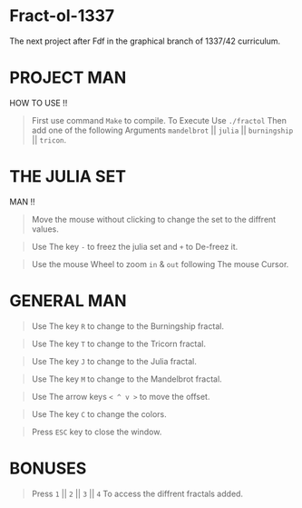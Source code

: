 # Fract-ol-1337
The next project after Fdf in the graphical branch of 1337/42 curriculum.






# PROJECT MAN 

HOW TO USE !!

> First use command ```Make``` to compile.
> To Execute Use ```./fractol``` Then add one of the following Arguments ```mandelbrot``` || ```julia``` || ```burningship``` || ```tricon```.


# THE JULIA SET

MAN !!

> Move the mouse without clicking to change the set to the diffrent values.


> Use The key ```-``` to freez the julia set and ```+``` to De-freez it.


> Use the mouse Wheel to zoom ```in``` & ```out``` following The mouse Cursor.

# GENERAL MAN

> Use The key ```R``` to change to the Burningship fractal.


> Use The key ```T``` to change to the Tricorn fractal.


> Use The key ```J``` to change to the Julia fractal.


> Use The key ```M``` to change to the Mandelbrot fractal.


> Use The arrow keys ```< ^ v >``` to move the offset.


> Use The key ```C``` to change the colors.


> Press ```ESC``` key to close the window.

# BONUSES

> Press ```1``` || ```2``` || ```3``` || ```4``` To access the diffrent fractals added.
